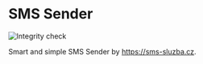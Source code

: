 SMS Sender
==========

![Integrity check](https://github.com/baraja-core/sms-sluzba-sender/workflows/Integrity%20check/badge.svg)

Smart and simple SMS Sender by https://sms-sluzba.cz.